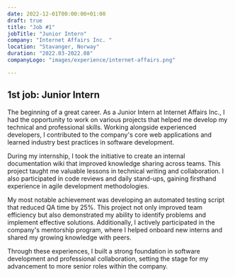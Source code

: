 ```yaml
---
date: 2022-12-01T00:00:00+01:00
draft: true
title: "Job #1"
jobTitle: "Junior Intern"
company: "Internet Affairs Inc. "
location: "Stavanger, Norway"
duration: "2022.03-2022.08"
companyLogo: "images/experience/internet-affairs.png"

---
```

## 1st job: Junior Intern

The beginning of a great career. As a Junior Intern at Internet Affairs Inc., I had the opportunity to work on various projects that helped me develop my technical and professional skills. Working alongside experienced developers, I contributed to the company's core web applications and learned industry best practices in software development.

During my internship, I took the initiative to create an internal documentation wiki that improved knowledge sharing across teams. This project taught me valuable lessons in technical writing and collaboration. I also participated in code reviews and daily stand-ups, gaining firsthand experience in agile development methodologies.

My most notable achievement was developing an automated testing script that reduced QA time by 25%. This project not only improved team efficiency but also demonstrated my ability to identify problems and implement effective solutions. Additionally, I actively participated in the company's mentorship program, where I helped onboard new interns and shared my growing knowledge with peers.

Through these experiences, I built a strong foundation in software development and professional collaboration, setting the stage for my advancement to more senior roles within the company.
